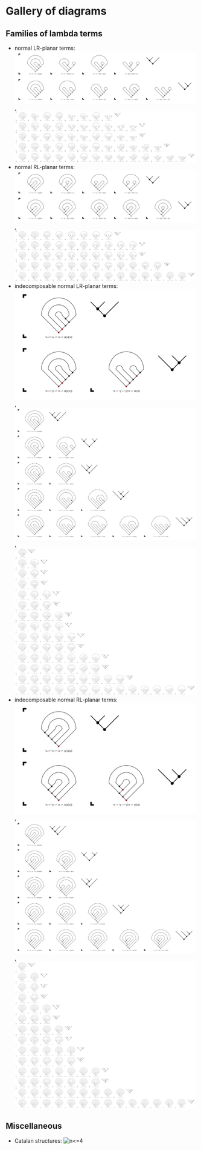 # Gallery of diagrams

## Families of lambda terms

* normal LR-planar terms: ![n=2+1](nptLR2.svg), ![n=3+1](nptLR3.svg)
* normal RL-planar terms: ![n=2+1](nptRL2.svg), ![n=3+1](nptRL3.svg)
* indecomposable normal LR-planar terms: ![n=2+1](nptiLR2.svg), ![n=3+1](nptiLR3.svg), ![n=4+1](nptiLR4.svg)
* indecomposable normal RL-planar terms: ![n=2+1](nptiRL2.svg), ![n=3+1](nptiRL3.svg), ![n=4+1](nptiRL4.svg)

## Miscellaneous

* Catalan structures: ![n<=4](https://cdn.rawgit.com/noamz/linlam-gos/master/diagrams/catalan4.svg)
